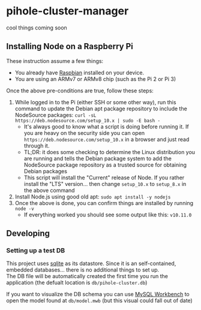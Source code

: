 # pihole-cluster-manager
cool things coming soon

## Installing Node on a Raspberry Pi
These instruction assume a few things:
* You already have [Raspbian](https://www.raspberrypi.org/downloads/raspbian/) installed on your device.
* You are using an ARMv7 or ARMv8 chip (such as the Pi 2 or Pi 3)

Once the above pre-conditions are true, follow these steps:
1. While logged in to the Pi (either SSH or some other way), run this command to update the Debian apt package repository to include the NodeSource packages: `curl -sL https://deb.nodesource.com/setup_10.x | sudo -E bash -`
    * It's always good to know what a script is doing before running it. If you are heavy on the security side you can open `https://deb.nodesource.com/setup_10.x` in a browser and just read through it.
    * TL;DR: it does some checking to determine the Linux distribution you are running and tells the Debian package system to add the NodeSource package repository as a trusted source for obtaining Debian packages
    * This script will install the "Current" release of Node. If you rather install the "LTS" version... then change `setup_10.x` to `setup_8.x` in the above command
2. Install Node.js using good old apt: `sudo apt install -y nodejs`
3. Once the above is done, you can confirm things are installed by running `node -v`
    * If everything worked you should see some output like this: `v10.11.0`

## Developing

### Setting up a test DB
This project uses [sqlite](https://www.sqlite.org/) as its datastore. Since it is an self-contained, embedded databases... there is no additional things to set up.  
The DB file will be automatically created the first time you run the application (the defualt location is `db/pihole-cluster.db`)

If you want to visualize the DB schema you can use [MySQL Workbench](https://mysqlworkbench.org) to open the model found at `db/model.mwb` (but this visual could fall out of date)
